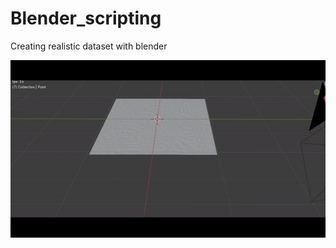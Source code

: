 # Blender_scripting
Creating realistic dataset with blender

![Alt Text](/blender/ball_paper_collision-ezgif.com-video-to-gif-converter.gif)


